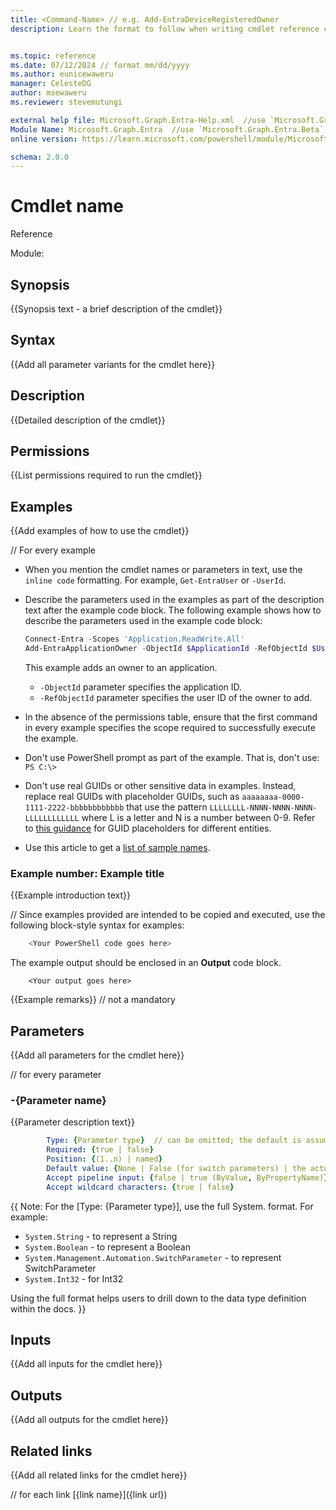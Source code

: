 ```yaml
---
title: <Command-Name> // e.g. Add-EntraDeviceRegisteredOwner
description: Learn the format to follow when writing cmdlet reference content for Microsoft Entra PowerShell docs.


ms.topic: reference
ms.date: 07/12/2024 // format mm/dd/yyyy
ms.author: eunicewaweru
manager: CelesteDG
author: msewaweru
ms.reviewer: stevemutungi

external help file: Microsoft.Graph.Entra-Help.xml  //use `Microsoft.Graph.Entra.Beta-Help.xml` for beta commands
Module Name: Microsoft.Graph.Entra  //use `Microsoft.Graph.Entra.Beta` for beta commands
online version: https://learn.microsoft.com/powershell/module/Microsoft.Graph.Entra/<Command-Name> //use `https://learn.microsoft.com/powershell/module/Microsoft.Graph.Entra.Beta/<Command-Name>` for beta commands

schema: 2.0.0
---
```


# Cmdlet name

Reference

Module:

## Synopsis

{{Synopsis text - a brief description of the cmdlet}}

## Syntax

{{Add all parameter variants for the cmdlet here}}

## Description  
  
{{Detailed description of the cmdlet}}

## Permissions

{{List permissions required to run the cmdlet}}

## Examples

{{Add examples of how to use the cmdlet}}

// For every example

- When you mention the cmdlet names or parameters in text, use the `inline code` formatting. For example, `Get-EntraUser` or `-UserId`.
- Describe the parameters used in the examples as part of the description text after the example code block. The following example shows how to describe the parameters used in the example code block:

    ```powershell
    Connect-Entra -Scopes 'Application.ReadWrite.All'
    Add-EntraApplicationOwner -ObjectId $ApplicationId -RefObjectId $UserObjectId
    ```

    This example adds an owner to an application.
  - `-ObjectId` parameter specifies the application ID.
  - `-RefObjectId` parameter specifies the user ID of the owner to add.
  
- In the absence of the permissions table, ensure that the first command in every example specifies the scope required to successfully execute the example.
- Don't use PowerShell prompt as part of the example. That is, don't use: `PS C:\>`
- Don't use real GUIDs or other sensitive data in examples. Instead, replace real GUIDs with placeholder GUIDs, such as `aaaaaaaa-0000-1111-2222-bbbbbbbbbbbb` that use the pattern `LLLLLLLL-NNNN-NNNN-NNNN-LLLLLLLLLLLL` where L is a letter and N is a number between 0-9. Refer to [this guidance](./sample-data/fictitious-guids.md) for GUID placeholders for different entities.
- Use this article to get a [list of sample names](./sample-data/fictitious-names.md).

### Example number: Example title

{{Example introduction text}}

// Since examples provided are intended to be copied and executed, use the following block-style syntax for examples:

```powershell
    <Your PowerShell code goes here> 
```

The example output should be enclosed in an **Output** code block.

```Output
    <Your output goes here>
```

{{Example remarks}} // not a mandatory

## Parameters

{{Add all parameters for the cmdlet here}}

// for every parameter

### -{Parameter name}

{{Parameter description text}}

```yaml // this gives us key/value highlighting
        Type: {Parameter type}  // can be omitted; the default is assumed
        Required: {true | false}
        Position: {(1..n) | named}
        Default value: {None | False (for switch parameters) | the actual default value}
        Accept pipeline input: {false | true (ByValue, ByPropertyName)}
        Accept wildcard characters: {true | false}
```

{{
Note: For the [Type: {Parameter type}], use the full System.<DataType> format. For example:

- `System.String` - to represent a String
- `System.Boolean` - to represent a Boolean
- `System.Management.Automation.SwitchParameter` - to represent SwitchParameter
- `System.Int32` - for Int32

Using the full format helps users to drill down to the data type definition within the docs.
}}

## Inputs

{{Add all inputs for the cmdlet here}}

## Outputs

{{Add all outputs for the cmdlet here}}

## Related links

{{Add all related links for the cmdlet here}}

// for each link
[{link name}]({link url})
